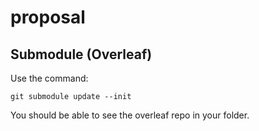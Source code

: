 # proposal

## Submodule (Overleaf)
Use the command:
```
git submodule update --init 
```
You should be able to see the overleaf repo in your folder.